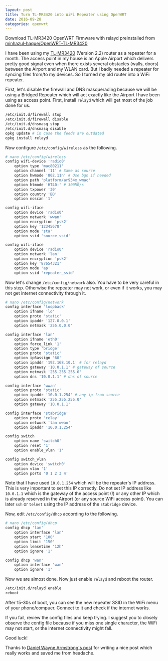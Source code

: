 ```yaml
---
layout: post
title: Turn TL-MR3420 into WiFi Repeater using OpenWRT
date: 2016-09-28
categories: openwrt
---
```


<div class="message">
Download TL-MR3420 OpenWRT Firmware with relayd preinstalled from <a href="https://github.com/minhazul-haque/OpenWRT-TL-MR3420/tree/master/repeater">minhazul-haque/OpenWRT-TL-MR3420</a>
</div>

I have been using my [TL-MR3420](http://www.tp-link.com.bd/products/details/cat-14_TL-MR3420.html) (Version 2.2) router as a repeater for a month. The access point in my house is an Apple Airport which delivers pretty good signal even when there exists several obstacles (walls, doors) between the Airport and my WLAN card. But I badly needed a repeater for syncing files from/to my devices. So I turned my old router into a WiFi repeater.

First, let's disable the firewall and DNS masquerading because we will be using a Bridged Repeater which will act exactly like the Airport I have been using as access point. First, install `relayd` which will get most of the job done for us.

```bash
/etc/init.d/firewall stop
/etc/init.d/firewall disable
/etc/init.d/dnsmasq stop
/etc/init.d/dnsmasq disable
opkg update # in case the feeds are outdated
opkg install relayd
```

Now configure `/etc/config/wireless` as the following.

```bash
# nano /etc/config/wireless
config wifi-device 'radio0'
    option type 'mac80211'
    option channel '11' # Same as source
    option hwmode '802.11n' # Use bgn if needed
    option path 'platform/ar934x_wmac'
    option htmode 'HT40-' # 300MB/s
    option txpower '30'
    option country 'BD'
    option noscan '1'

config wifi-iface
    option device 'radio0'
    option network 'wwan'
    option encryption 'psk2'
    option key '12345678'
    option mode 'sta'
    option ssid 'source_ssid'

config wifi-iface
    option device 'radio0'
    option network 'lan'
    option encryption 'psk2'
    option key '87654321'
    option mode 'ap'
    option ssid 'repeater_ssid'
```

Now let's change `/etc/config/network` also. You have to be very careful in this step. Otherwise the repeater may not work, or even if it works, you may not get internet connectivity through it.

```bash
# nano /etc/config/network
config interface 'loopback'
    option ifname 'lo'
    option proto 'static'
    option ipaddr '127.0.0.1'
    option netmask '255.0.0.0'

config interface 'lan'
    option ifname 'eth0'
    option force_link '1'
    option type 'bridge'
    option proto 'static'
    option ip6assign '60'
    option ipaddr '192.168.10.1' # for relayd
    option gateway '10.0.1.1' # gateway of source
    option netmask '255.255.255.0'
    option dns '10.0.1.1' # dns of source

config interface 'wwan'
    option proto 'static'
    option ipaddr '10.0.1.254' # any ip from source
    option netmask '255.255.255.0'
    option gateway '10.0.1.1'

config interface 'stabridge'
    option proto 'relay'
    option network 'lan wwan'
    option ipaddr '10.0.1.254'

config switch
    option name 'switch0'
    option reset '1'
    option enable_vlan '1'

config switch_vlan
    option device 'switch0'
    option vlan '1'
    option ports '0 1 2 3 4'
```

Note that I have used `10.0.1.254` which will be the repeater's IP address. This is very important to set this IP correctly. Do not set IP address like `10.0.1.1` which is the gateway of the access point (!) or any other IP which is already reserved in the Airport (or any source WiFi access point). You can later `ssh` or `telnet` using the IP address of the `stabridge` device.

Now, edit `/etc/config/dhcp` according to the following.

```bash
# nano /etc/config/dhcp
config dhcp 'lan'
    option interface 'lan'
    option start '100'
    option limit '150'
    option leasetime '12h'
    option ignore '1'

config dhcp 'wan'
    option interface 'wan'
    option ignore '1'
```

Now we are almost done. Now just enable `relayd` and reboot the router.

```bash
/etc/init.d/relayd enable
reboot
```

After 15-30s of boot, you can see the new repeater SSID in the WiFi menu of your phone/compuer. Connect to it and check if the internet works.

If you fail, review the config files and keep trying. I suggest you to closely observe the config file because if you miss one single character, the WiFi may not start, or the internet connectivity might fall.

Good luck!

<div class="message">
Thanks to <a href="http://www.circuidipity.com/openwrt-bridged-repeater.html">Daniel Wayne Armstrong's post</a> for writing a nice post which really works and saved me from headache.
</div>

